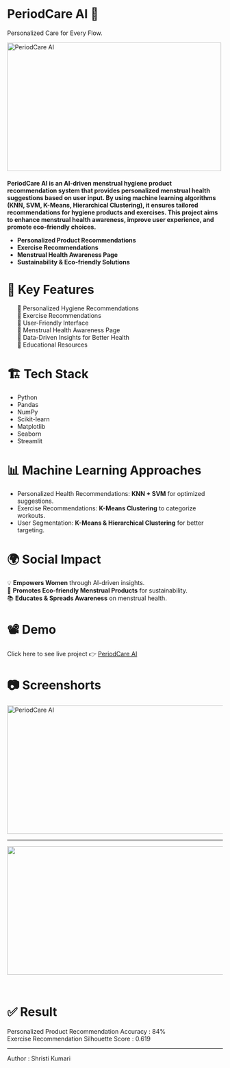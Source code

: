 # PeriodCare AI 🤖
Personalized Care for Every Flow.

<img src="https://github.com/user-attachments/assets/7242f35a-a76f-484d-b4f4-c5b5e461a13e" alt="PeriodCare AI" height="300" width="500">

<h4>
  <p>PeriodCare AI is an AI-driven menstrual hygiene product recommendation system that provides personalized menstrual health suggestions based on user input. 
  By using machine learning algorithms (KNN, SVM, K-Means, Hierarchical Clustering), it ensures tailored recommendations for hygiene products and exercises.
  This project aims to enhance menstrual health awareness, improve user experience, and promote eco-friendly choices.<br></p>
  <ul>
    <li>Personalized Product Recommendations </li>
    <li>Exercise Recommendations</li>
    <li>Menstrual Health Awareness Page</li>
    <li>Sustainability & Eco-friendly Solutions</li>
  </ul>
</h4>

# 🚀 Key Features
<ul>
📌 Personalized Hygiene Recommendations
 <br>
📌 Exercise Recommendations<br>
📌 User-Friendly Interface<br>
📌 Menstrual Health Awareness Page<br>
📌 Data-Driven Insights for Better Health<br>
📌 Educational Resources<br>
</ul>

# 🏗️ Tech Stack

<ul>
  <li>Python</li>
  <li>Pandas</li>
  <li>NumPy</li>
  <li>Scikit-learn</li>
  <li>Matplotlib</li>
  <li>Seaborn</li>
  <li>Streamlit</li>
</ul>

# 📊 Machine Learning Approaches
- Personalized Health Recommendations: **KNN + SVM** for optimized suggestions.
- Exercise Recommendations: **K-Means Clustering** to categorize workouts.
- User Segmentation: **K-Means & Hierarchical Clustering** for better targeting.

# 🌍 Social Impact
💡 **Empowers Women** through AI-driven insights.  
🌱 **Promotes Eco-friendly Menstrual Products** for sustainability.  
📚 **Educates & Spreads Awareness** on menstrual health. 

# 📽️ Demo
Click here to see live project 👉 [PeriodCare AI](https://periodcare-ai-by-shristikumari.streamlit.app/)


# 📷 Screenshorts
<p>
  <img src="https://github.com/user-attachments/assets/217866ce-a4da-4624-b696-549fa24aca28" alt="PeriodCare AI" height="300" width="600"><hr>
  <img src="https://github.com/user-attachments/assets/0a94c9d1-3432-4216-b419-c25708096603" alt="" height="300" width="600">
</p>
<br>


# ✅ Result
Personalized Product Recommendation Accuracy : 84% <br>
Exercise Recommendation Silhouette Score : 0.619
<br>
<hr>

Author : Shristi Kumari

